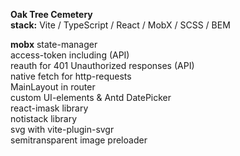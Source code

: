 <b>Oak Tree Cemetery</b></br>
<b>stack:</b> Vite / TypeScript / React / MobX / SCSS / BEM</br>

<b>mobx</b> state-manager</br>
access-token including (API)</br>
reauth for 401 Unauthorized responses (API)</br>
native fetch for http-requests</br>
MainLayout in router</br>
custom UI-elements & Antd DatePicker</br>
react-imask library</br>
notistack library</br>
svg with vite-plugin-svgr</br>
semitransparent image preloader</br>
